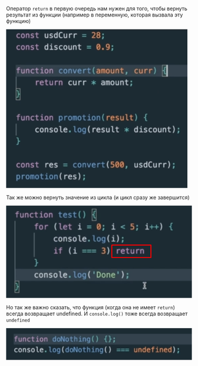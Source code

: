 
Оператор `return` в первую очередь нам нужен для того, чтобы вернуть результат из функции (например в переменную, которая вызвала эту функцию)

![](_png/Pasted%20image%2020220908195351.png)

Так же можно вернуть значение из цикла (и цикл сразу же завершится)

![](_png/Pasted%20image%2020220908195356.png)

Но так же важно сказать, что функция (когда она не имеет `return`) всегда возвращает undefined. И `console.log()` тоже всегда возвращает `undefined`

![](_png/Pasted%20image%2020220908195401.png)